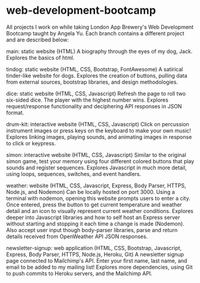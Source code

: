# web-development-bootcamp

All projects I work on while taking London App Brewery's Web Development Bootcamp taught by Angela Yu.
Each branch contains a different project and are described below:

main: static website (HTML)
A biography through the eyes of my dog, Jack.
Explores the basics of html.

tindog: static website (HTML, CSS, Bootstrap, FontAwesome)
A satirical tinder-like website for dogs.
Explores the creation of buttons, pulling data from external sources, bootstrap libraries, and design methodologies.

dice: static website (HTML, CSS, Javascript)
Refresh the page to roll two six-sided dice. The player with the highest number wins.
Explores request/response functionality and deciphering API responses in JSON format.

drum-kit: interactive website (HTML, CSS, Javascript)
Click on percussion instrument images or press keys on the keyboard to make your own music!
Explores linking images, playing sounds, and animating images in response to click or keypress.

simon: interactive website (HTML, CSS, Javascript)
Similar to the original simon game, test your memory using four different colored buttons that play sounds and register sequences.
Explores Javascript in much more detail, using loops, sequences, switches, and event handlers.

weather: website (HTML, CSS, Javascript, Express, Body Parser, HTTPS, Node.js, and Nodemon)
Can be locally hosted on port 3000. Using a terminal with nodemon, opening this website prompts users to enter a city.
Once entered, press the button to get current temperature and weather detail and an icon to visually represent current weather conditions.
Explores deeper into Javascript libraries and how to self host an Express server without starting and stopping it each time a change is made (Nodemon).
Also accept user input though body-parser libraries, parse and return details received from OpenWeather API JSON responses.

newsletter-signup: web application (HTML, CSS, Bootstrap, Javascript, Express, Body Parser, HTTPS, Node.js, Heroku, Git)
A newsletter signup page connected to Mailchimp's API. Enter your first name, last name, and email to be added to my mailing list!
Explores more dependencies, using Git to push commits to Heroku servers, and the Mailchimp API.







